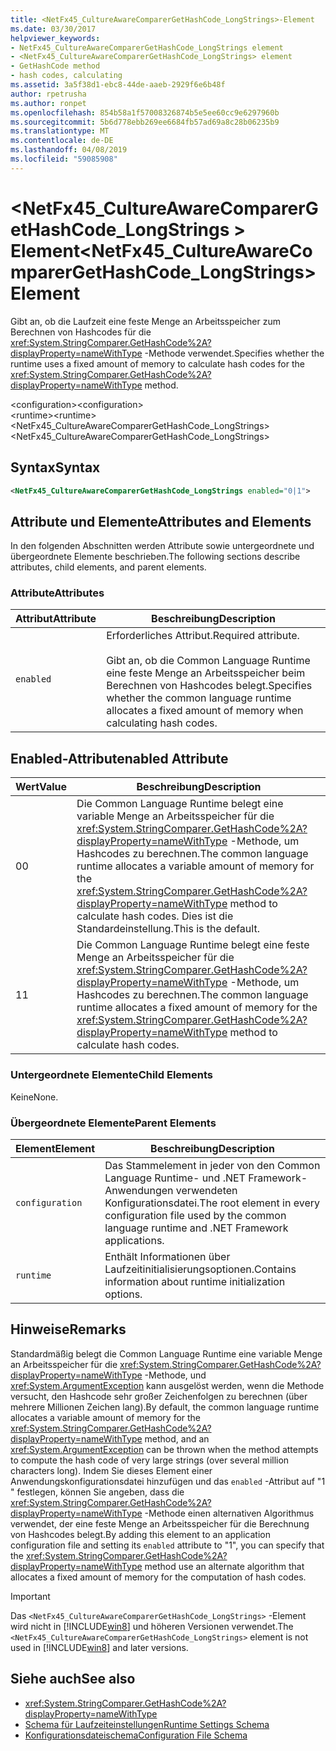 ```yaml
---
title: <NetFx45_CultureAwareComparerGetHashCode_LongStrings>-Element
ms.date: 03/30/2017
helpviewer_keywords:
- NetFx45_CultureAwareComparerGetHashCode_LongStrings element
- <NetFx45_CultureAwareComparerGetHashCode_LongStrings> element
- GetHashCode method
- hash codes, calculating
ms.assetid: 3a5f38d1-ebc8-44de-aaeb-2929f6e6b48f
author: rpetrusha
ms.author: ronpet
ms.openlocfilehash: 854b58a1f57008326874b5e5ee60cc9e6297960b
ms.sourcegitcommit: 5b6d778ebb269ee6684fb57ad69a8c28b06235b9
ms.translationtype: MT
ms.contentlocale: de-DE
ms.lasthandoff: 04/08/2019
ms.locfileid: "59085908"
---
```

# <a name="netfx45cultureawarecomparergethashcodelongstrings-element"></a><span data-ttu-id="86aad-102">\<NetFx45_CultureAwareComparerGetHashCode_LongStrings > Element</span><span class="sxs-lookup"><span data-stu-id="86aad-102">\<NetFx45_CultureAwareComparerGetHashCode_LongStrings> Element</span></span>
<span data-ttu-id="86aad-103">Gibt an, ob die Laufzeit eine feste Menge an Arbeitsspeicher zum Berechnen von Hashcodes für die <xref:System.StringComparer.GetHashCode%2A?displayProperty=nameWithType> -Methode verwendet.</span><span class="sxs-lookup"><span data-stu-id="86aad-103">Specifies whether the runtime uses a fixed amount of memory to calculate hash codes for the <xref:System.StringComparer.GetHashCode%2A?displayProperty=nameWithType> method.</span></span>  
  
 <span data-ttu-id="86aad-104">\<configuration></span><span class="sxs-lookup"><span data-stu-id="86aad-104">\<configuration></span></span>  
<span data-ttu-id="86aad-105">\<runtime></span><span class="sxs-lookup"><span data-stu-id="86aad-105">\<runtime></span></span>  
<span data-ttu-id="86aad-106"><NetFx45_CultureAwareComparerGetHashCode_LongStrings></span><span class="sxs-lookup"><span data-stu-id="86aad-106"><NetFx45_CultureAwareComparerGetHashCode_LongStrings></span></span>  
  
## <a name="syntax"></a><span data-ttu-id="86aad-107">Syntax</span><span class="sxs-lookup"><span data-stu-id="86aad-107">Syntax</span></span>  
  
```xml
<NetFx45_CultureAwareComparerGetHashCode_LongStrings enabled="0|1">  
```  
  
## <a name="attributes-and-elements"></a><span data-ttu-id="86aad-108">Attribute und Elemente</span><span class="sxs-lookup"><span data-stu-id="86aad-108">Attributes and Elements</span></span>  
 <span data-ttu-id="86aad-109">In den folgenden Abschnitten werden Attribute sowie untergeordnete und übergeordnete Elemente beschrieben.</span><span class="sxs-lookup"><span data-stu-id="86aad-109">The following sections describe attributes, child elements, and parent elements.</span></span>  
  
### <a name="attributes"></a><span data-ttu-id="86aad-110">Attribute</span><span class="sxs-lookup"><span data-stu-id="86aad-110">Attributes</span></span>  
  
|<span data-ttu-id="86aad-111">Attribut</span><span class="sxs-lookup"><span data-stu-id="86aad-111">Attribute</span></span>|<span data-ttu-id="86aad-112">Beschreibung</span><span class="sxs-lookup"><span data-stu-id="86aad-112">Description</span></span>|  
|---------------|-----------------|  
|`enabled`|<span data-ttu-id="86aad-113">Erforderliches Attribut.</span><span class="sxs-lookup"><span data-stu-id="86aad-113">Required attribute.</span></span><br /><br /> <span data-ttu-id="86aad-114">Gibt an, ob die Common Language Runtime eine feste Menge an Arbeitsspeicher beim Berechnen von Hashcodes belegt.</span><span class="sxs-lookup"><span data-stu-id="86aad-114">Specifies whether the common language runtime allocates a fixed amount of memory when calculating hash codes.</span></span>|  
  
## <a name="enabled-attribute"></a><span data-ttu-id="86aad-115">Enabled-Attribut</span><span class="sxs-lookup"><span data-stu-id="86aad-115">enabled Attribute</span></span>  
  
|<span data-ttu-id="86aad-116">Wert</span><span class="sxs-lookup"><span data-stu-id="86aad-116">Value</span></span>|<span data-ttu-id="86aad-117">Beschreibung</span><span class="sxs-lookup"><span data-stu-id="86aad-117">Description</span></span>|  
|-----------|-----------------|  
|<span data-ttu-id="86aad-118">0</span><span class="sxs-lookup"><span data-stu-id="86aad-118">0</span></span>|<span data-ttu-id="86aad-119">Die Common Language Runtime belegt eine variable Menge an Arbeitsspeicher für die <xref:System.StringComparer.GetHashCode%2A?displayProperty=nameWithType> -Methode, um Hashcodes zu berechnen.</span><span class="sxs-lookup"><span data-stu-id="86aad-119">The common language runtime allocates a variable amount of memory for the <xref:System.StringComparer.GetHashCode%2A?displayProperty=nameWithType> method to calculate hash codes.</span></span> <span data-ttu-id="86aad-120">Dies ist die Standardeinstellung.</span><span class="sxs-lookup"><span data-stu-id="86aad-120">This is the default.</span></span>|  
|<span data-ttu-id="86aad-121">1</span><span class="sxs-lookup"><span data-stu-id="86aad-121">1</span></span>|<span data-ttu-id="86aad-122">Die Common Language Runtime belegt eine feste Menge an Arbeitsspeicher für die <xref:System.StringComparer.GetHashCode%2A?displayProperty=nameWithType> -Methode, um Hashcodes zu berechnen.</span><span class="sxs-lookup"><span data-stu-id="86aad-122">The common language runtime allocates a fixed amount of memory for the <xref:System.StringComparer.GetHashCode%2A?displayProperty=nameWithType> method to calculate hash codes.</span></span>|  
  
### <a name="child-elements"></a><span data-ttu-id="86aad-123">Untergeordnete Elemente</span><span class="sxs-lookup"><span data-stu-id="86aad-123">Child Elements</span></span>  
 <span data-ttu-id="86aad-124">Keine</span><span class="sxs-lookup"><span data-stu-id="86aad-124">None.</span></span>  
  
### <a name="parent-elements"></a><span data-ttu-id="86aad-125">Übergeordnete Elemente</span><span class="sxs-lookup"><span data-stu-id="86aad-125">Parent Elements</span></span>  
  
|<span data-ttu-id="86aad-126">Element</span><span class="sxs-lookup"><span data-stu-id="86aad-126">Element</span></span>|<span data-ttu-id="86aad-127">Beschreibung</span><span class="sxs-lookup"><span data-stu-id="86aad-127">Description</span></span>|  
|-------------|-----------------|  
|`configuration`|<span data-ttu-id="86aad-128">Das Stammelement in jeder von den Common Language Runtime- und .NET Framework-Anwendungen verwendeten Konfigurationsdatei.</span><span class="sxs-lookup"><span data-stu-id="86aad-128">The root element in every configuration file used by the common language runtime and .NET Framework applications.</span></span>|  
|`runtime`|<span data-ttu-id="86aad-129">Enthält Informationen über Laufzeitinitialisierungsoptionen.</span><span class="sxs-lookup"><span data-stu-id="86aad-129">Contains information about runtime initialization options.</span></span>|  
  
## <a name="remarks"></a><span data-ttu-id="86aad-130">Hinweise</span><span class="sxs-lookup"><span data-stu-id="86aad-130">Remarks</span></span>  
 <span data-ttu-id="86aad-131">Standardmäßig belegt die Common Language Runtime eine variable Menge an Arbeitsspeicher für die <xref:System.StringComparer.GetHashCode%2A?displayProperty=nameWithType> -Methode, und <xref:System.ArgumentException> kann ausgelöst werden, wenn die Methode versucht, den Hashcode sehr großer Zeichenfolgen zu berechnen (über mehrere Millionen Zeichen lang).</span><span class="sxs-lookup"><span data-stu-id="86aad-131">By default, the common language runtime allocates a variable amount of memory for the <xref:System.StringComparer.GetHashCode%2A?displayProperty=nameWithType> method, and an <xref:System.ArgumentException> can be thrown when the method attempts to compute the hash code of very large strings (over several million characters long).</span></span> <span data-ttu-id="86aad-132">Indem Sie dieses Element einer Anwendungskonfigurationsdatei hinzufügen und das `enabled` -Attribut auf "1 " festlegen, können Sie angeben, dass die <xref:System.StringComparer.GetHashCode%2A?displayProperty=nameWithType> -Methode einen alternativen Algorithmus verwendet, der eine feste Menge an Arbeitsspeicher für die Berechnung von Hashcodes belegt.</span><span class="sxs-lookup"><span data-stu-id="86aad-132">By adding this element to an application configuration file and setting its `enabled` attribute to "1", you can specify that the <xref:System.StringComparer.GetHashCode%2A?displayProperty=nameWithType> method use an alternate algorithm that allocates a fixed amount of memory for the computation of hash codes.</span></span>  
  
> [!IMPORTANT]
>  <span data-ttu-id="86aad-133">Das `<NetFx45_CultureAwareComparerGetHashCode_LongStrings>` -Element wird nicht in [!INCLUDE[win8](../../../../../includes/win8-md.md)] und höheren Versionen verwendet.</span><span class="sxs-lookup"><span data-stu-id="86aad-133">The `<NetFx45_CultureAwareComparerGetHashCode_LongStrings>` element is not used in [!INCLUDE[win8](../../../../../includes/win8-md.md)] and later versions.</span></span>  
  
## <a name="see-also"></a><span data-ttu-id="86aad-134">Siehe auch</span><span class="sxs-lookup"><span data-stu-id="86aad-134">See also</span></span>

- <xref:System.StringComparer.GetHashCode%2A?displayProperty=nameWithType>
- [<span data-ttu-id="86aad-135">Schema für Laufzeiteinstellungen</span><span class="sxs-lookup"><span data-stu-id="86aad-135">Runtime Settings Schema</span></span>](../../../../../docs/framework/configure-apps/file-schema/runtime/index.md)
- [<span data-ttu-id="86aad-136">Konfigurationsdateischema</span><span class="sxs-lookup"><span data-stu-id="86aad-136">Configuration File Schema</span></span>](../../../../../docs/framework/configure-apps/file-schema/index.md)
